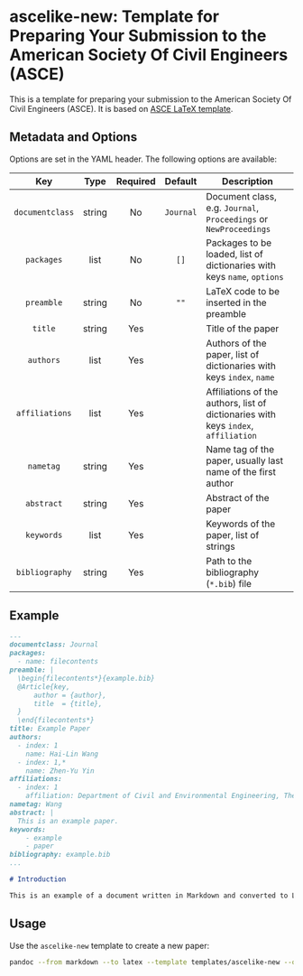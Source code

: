 # ascelike-new: Template for Preparing Your Submission to the American Society Of Civil Engineers (ASCE)

This is a template for preparing your submission to the American Society Of Civil Engineers (ASCE). It is based on 
[ASCE LaTeX template](https://www.overleaf.com/latex/templates/template-for-preparing-your-submission-to-the-american-society-of-civil-engineers-asce/pbwcqsvndpty/).

## Metadata and Options

Options are set in the YAML header. The following options are available:

|       Key       |  Type  | Required |   Default    | Description                                                                        |
|:---------------:|:------:|:--------:|:------------:|------------------------------------------------------------------------------------|
| `documentclass` | string |    No    |  `Journal`   | Document class, e.g. `Journal`, `Proceedings` or `NewProceedings`                  |
|   `packages`    |  list  |    No    |     `[]`     | Packages to be loaded, list of dictionaries with keys `name`, `options`            |
|   `preamble`    | string |    No    |     `""`     | LaTeX code to be inserted in the preamble                                          |
|     `title`     | string |   Yes    |              | Title of the paper                                                                 |
|    `authors`    |  list  |   Yes    |              | Authors of the paper, list of dictionaries with keys `index`, `name`               |
| `affiliations`  |  list  |   Yes    |              | Affiliations of the authors, list of dictionaries with keys `index`, `affiliation` |
|    `nametag`    | string |   Yes    |              | Name tag of the paper, usually last name of the first author                       |
|   `abstract`    | string |   Yes    |              | Abstract of the paper                                                              |
|   `keywords`    |  list  |   Yes    |              | Keywords of the paper, list of strings                                             |
| `bibliography`  | string |   Yes    |              | Path to the bibliography (`*.bib`) file                                            |

## Example

```markdown
---
documentclass: Journal
packages:
  - name: filecontents
preamble: |
  \begin{filecontents*}{example.bib}
  @Article{key,
      author = {author},
      title  = {title},
  }
  \end{filecontents*}
title: Example Paper
authors:
  - index: 1
    name: Hai-Lin Wang
  - index: 1,*
    name: Zhen-Yu Yin
affiliations:
  - index: 1
    affiliation: Department of Civil and Environmental Engineering, The Hong Kong Polytechnic University, Hong Kong, China
nametag: Wang
abstract: |
  This is an example paper.
keywords:
    - example
    - paper
bibliography: example.bib
...

# Introduction

This is an example of a document written in Markdown and converted to LaTeX using Pandoc.
```

## Usage

Use the `ascelike-new` template to create a new paper:

```bash
pandoc --from markdown --to latex --template templates/ascelike-new --output ascelike-new.tex ascelike-new.md
```
